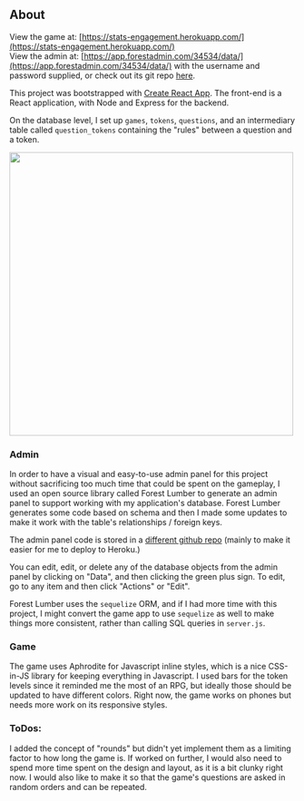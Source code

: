 ## About

View the game at: [https://stats-engagement.herokuapp.com/](https://stats-engagement.herokuapp.com/)
<br/>
View the admin at: [https://app.forestadmin.com/34534/data/](https://app.forestadmin.com/34534/data/) with the username and password supplied, or check out its git repo [here]('https://github.com/antoniablair/stats-engagement-admin').

This project was bootstrapped with [Create React App](https://github.com/facebook/create-react-app). 
The front-end is a React application, with Node and Express for the backend. 

On the database level, I set up `games`, `tokens`, `questions`, and an intermediary table called 
`question_tokens` containing the "rules" between a question and a token. 

<img src="https://github.com/antoniablair/stats-engagement/blob/master/client/src/images/screenshot.png" width="500">

###  Admin

In order to have a visual and easy-to-use admin panel for this project without sacrificing too much
time that could be spent on the gameplay, I used an open source library called Forest Lumber to generate an 
admin panel to support working with my application's database. Forest Lumber generates some code based on schema and then I made some updates to make it work with the table's relationships / foreign keys. 

The admin panel code is stored in a [different github repo]('https://github.com/antoniablair/stats-engagement-admin') 
(mainly to make it easier for me to deploy to Heroku.)

You can edit, edit, or delete any of the database objects from the admin panel by clicking on 
"Data", and then clicking the green plus sign. To edit, go to any item and then click "Actions" 
or "Edit". 

Forest Lumber uses the `sequelize` ORM, and if I had more time with this project, I might convert the 
game app to use `sequelize` as well to make things more consistent, rather than calling SQL queries in `server.js`.  

### Game 

The game uses Aphrodite for Javascript inline styles, which is a nice CSS-in-JS library for keeping 
everything in Javascript. I used bars for the token levels since it reminded me the most of an RPG, 
but ideally those should be updated to have different colors.  Right now, the game works on phones but needs more work on its responsive styles. 
 
### ToDos:
I added the concept of "rounds" but didn't yet implement them as a limiting factor to how long the game is. 
If worked on further, I would also need to spend more time spent on the design and layout, as it is a bit clunky right now.  I would also like to make it so 
that the game's questions are asked in random orders and can be repeated.
